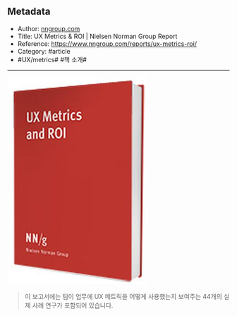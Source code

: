 
## Metadata
* Author: [nngroup.com]()
* Title: UX Metrics & ROI | Nielsen Norman Group Report
* Reference: https://www.nngroup.com/reports/ux-metrics-roi/
* Category: #article
* #UX/metrics# #책 소개#


- - -

![](Assets/UX-Metrics-and-ROI.jpg.300x470_q75_autocrop_crop-scale_upscale.jpg)

> 이 보고서에는 팀이 업무에 UX 메트릭을 어떻게 사용했는지 보여주는 44개의 실제 사례 연구가 포함되어 있습니다.

